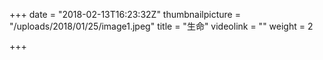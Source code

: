 +++
date = "2018-02-13T16:23:32Z"
thumbnailpicture = "/uploads/2018/01/25/image1.jpeg"
title = "生命"
videolink = ""
weight = 2

+++
